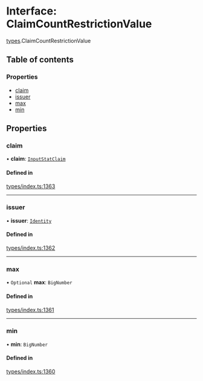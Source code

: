 # Interface: ClaimCountRestrictionValue

[types](../wiki/types).ClaimCountRestrictionValue

## Table of contents

### Properties

- [claim](../wiki/types.ClaimCountRestrictionValue#claim)
- [issuer](../wiki/types.ClaimCountRestrictionValue#issuer)
- [max](../wiki/types.ClaimCountRestrictionValue#max)
- [min](../wiki/types.ClaimCountRestrictionValue#min)

## Properties

### claim

• **claim**: [`InputStatClaim`](../wiki/types#inputstatclaim)

#### Defined in

[types/index.ts:1363](https://github.com/PolymeshAssociation/polymesh-sdk/blob/3d14e829/src/types/index.ts#L1363)

___

### issuer

• **issuer**: [`Identity`](../wiki/api.entities.Identity.Identity)

#### Defined in

[types/index.ts:1362](https://github.com/PolymeshAssociation/polymesh-sdk/blob/3d14e829/src/types/index.ts#L1362)

___

### max

• `Optional` **max**: `BigNumber`

#### Defined in

[types/index.ts:1361](https://github.com/PolymeshAssociation/polymesh-sdk/blob/3d14e829/src/types/index.ts#L1361)

___

### min

• **min**: `BigNumber`

#### Defined in

[types/index.ts:1360](https://github.com/PolymeshAssociation/polymesh-sdk/blob/3d14e829/src/types/index.ts#L1360)

